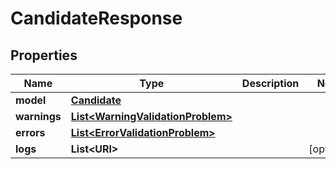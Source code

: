 

# CandidateResponse


## Properties

Name | Type | Description | Notes
------------ | ------------- | ------------- | -------------
**model** | [**Candidate**](Candidate.md) |  | 
**warnings** | [**List&lt;WarningValidationProblem&gt;**](WarningValidationProblem.md) |  | 
**errors** | [**List&lt;ErrorValidationProblem&gt;**](ErrorValidationProblem.md) |  | 
**logs** | **List&lt;URI&gt;** |  |  [optional]



